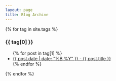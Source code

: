```yaml
---
layout: page
title: Blog Archive
---
```


{% for tag in site.tags %}
  <h3>{{ tag[0] }}</h3>
  <ul>
    {% for post in tag[1] %}
      <li><a href="./{{ post.url }}">{{ post.date | date: "%B %Y" }} - {{ post.title }}</a></li>
    {% endfor %}
  </ul>
{% endfor %}
